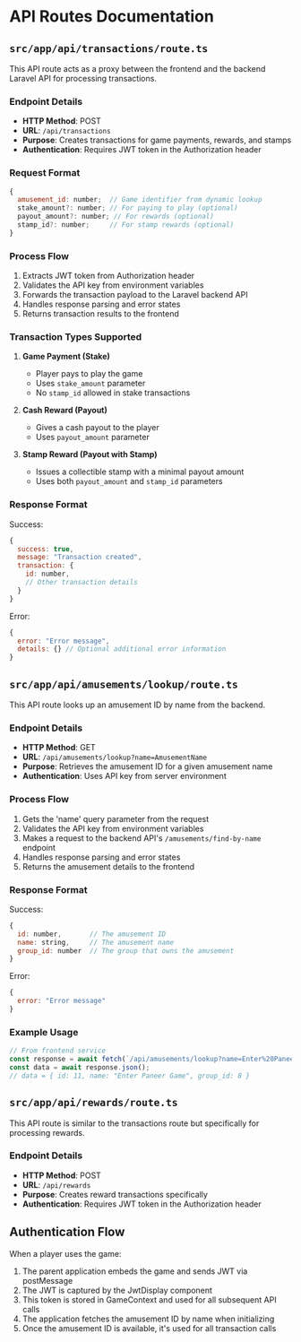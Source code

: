 # API Routes Documentation

## `src/app/api/transactions/route.ts`

This API route acts as a proxy between the frontend and the backend Laravel API for processing transactions.

### Endpoint Details

- **HTTP Method**: POST
- **URL**: `/api/transactions`
- **Purpose**: Creates transactions for game payments, rewards, and stamps
- **Authentication**: Requires JWT token in the Authorization header

### Request Format

```javascript
{
  amusement_id: number;  // Game identifier from dynamic lookup
  stake_amount?: number; // For paying to play (optional)
  payout_amount?: number; // For rewards (optional)
  stamp_id?: number;     // For stamp rewards (optional)
}
```

### Process Flow

1. Extracts JWT token from Authorization header
2. Validates the API key from environment variables
3. Forwards the transaction payload to the Laravel backend API
4. Handles response parsing and error states
5. Returns transaction results to the frontend

### Transaction Types Supported

1. **Game Payment (Stake)**
   - Player pays to play the game
   - Uses `stake_amount` parameter
   - No `stamp_id` allowed in stake transactions

2. **Cash Reward (Payout)**
   - Gives a cash payout to the player
   - Uses `payout_amount` parameter

3. **Stamp Reward (Payout with Stamp)**
   - Issues a collectible stamp with a minimal payout amount
   - Uses both `payout_amount` and `stamp_id` parameters

### Response Format

Success:
```javascript
{
  success: true,
  message: "Transaction created",
  transaction: {
    id: number,
    // Other transaction details
  }
}
```

Error:
```javascript
{
  error: "Error message",
  details: {} // Optional additional error information
}
```

## `src/app/api/amusements/lookup/route.ts`

This API route looks up an amusement ID by name from the backend.

### Endpoint Details

- **HTTP Method**: GET
- **URL**: `/api/amusements/lookup?name=AmusementName`
- **Purpose**: Retrieves the amusement ID for a given amusement name
- **Authentication**: Uses API key from server environment

### Process Flow

1. Gets the 'name' query parameter from the request
2. Validates the API key from environment variables
3. Makes a request to the backend API's `/amusements/find-by-name` endpoint
4. Handles response parsing and error states
5. Returns the amusement details to the frontend

### Response Format

Success:
```javascript
{
  id: number,       // The amusement ID
  name: string,     // The amusement name
  group_id: number  // The group that owns the amusement
}
```

Error:
```javascript
{
  error: "Error message"
}
```

### Example Usage

```javascript
// From frontend service
const response = await fetch(`/api/amusements/lookup?name=Enter%20Paneer%20Game`);
const data = await response.json();
// data = { id: 11, name: "Enter Paneer Game", group_id: 8 }
```

## `src/app/api/rewards/route.ts`

This API route is similar to the transactions route but specifically for processing rewards.

### Endpoint Details

- **HTTP Method**: POST
- **URL**: `/api/rewards`
- **Purpose**: Creates reward transactions specifically
- **Authentication**: Requires JWT token in the Authorization header

## Authentication Flow

When a player uses the game:
1. The parent application embeds the game and sends JWT via postMessage
2. The JWT is captured by the JwtDisplay component
3. This token is stored in GameContext and used for all subsequent API calls
4. The application fetches the amusement ID by name when initializing
5. Once the amusement ID is available, it's used for all transaction calls

